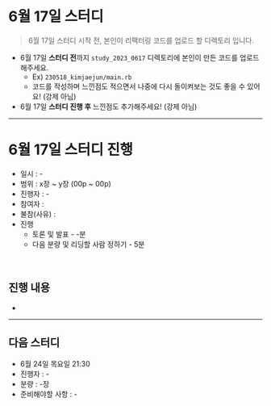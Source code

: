 # 6월 17일 스터디

> 6월 17일 스터디 시작 전, 본인이 리팩터링 코드를 업로드 할 디렉토리 입니다.

- 6월 17일 **스터디 전**까지 `study_2023_0617` 디렉토리에 본인이 만든 코드를 업로드 해주세요.
  - Ex) `230518_kimjaejun/main.rb`
  - 코드를 작성하며 느낀점도 적으면서 나중에 다시 돌이켜보는 것도 좋을 수 있어요! (강제 아님)
- 6월 17일 **스터디 진행 후** 느낀점도 추가해주세요! (강제 아님)

<hr>

# 6월 17일 스터디 진행

- 일시 : -
- 범위 : x장 ~ y장 (00p ~ 00p)
- 진행자 : -
- 참여자 : 
- 불참(사유) : 
- 진행
  - 토론 및 발표 - -분
  - 다음 분량 및 리딩할 사람 정하기 - 5분

<br>

## 진행 내용

-

<hr>

## 다음 스터디

- 6월 24일 목요일 21:30
- 진행자 : -
- 분량 : -장
- 준비해야할 사항 : -
